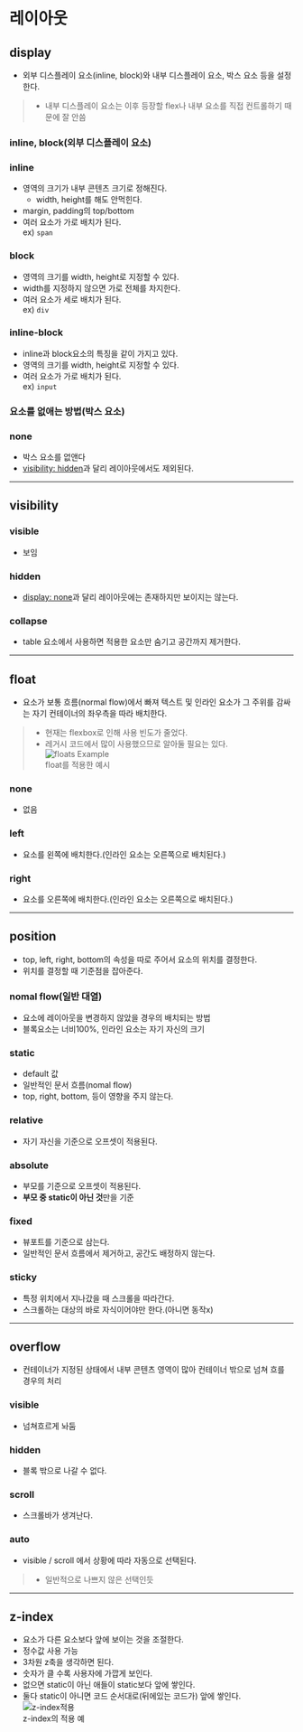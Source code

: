 # 레이아웃

## display
- 외부 디스플레이 요소(inline, block)와 내부 디스플레이 요소, 박스 요소 등을 설정한다.
> - 내부 디스플레이 요소는 이후 등장할 flex나 내부 요소를 직접 컨트롤하기 때문에 잘 안씀  

### inline, block(외부 디스플레이 요소)
### inline
- 영역의 크기가 내부 콘텐츠 크기로 정해진다.
  - width, height를 해도 안먹힌다.
- margin, padding의 top/bottom
- 여러 요소가 가로 배치가 된다.  
ex) `span`

### block
- 영역의 크기를 width, height로 지정할 수 있다.
- width를 지정하지 않으면 가로 전체를 차지한다.
- 여러 요소가 세로 배치가 된다.  
ex) `div`

### inline-block
- inline과 block요소의 특징을 같이 가지고 있다.
- 영역의 크기를 width, height로 지정할 수 있다.
- 여러 요소가 가로 배치가 된다.  
ex) `input`

### 요소를 없애는 방법(박스 요소)

### <a id="none">none</a>
- 박스 요소를 없앤다
- <a href="hidden">visibility: hidden</a>과 달리 레이아웃에서도 제외된다.

---

## visibility
### visible
- 보임
### <a id="hidden">hidden</a>
- <a href="none">display: none</a>과 달리 레이아웃에는 존재하지만 보이지는 않는다.  
### collapse
- table 요소에서 사용하면 적용한 요소만 숨기고 공간까지 제거한다.

---


## float
- 요소가 보통 흐름(normal flow)에서 빠져 텍스트 및 인라인 요소가 그 주위를 감싸는 자기 컨테이너의 좌우측을 따라 배치한다.
> - 현재는 flexbox로 인해 사용 빈도가 줄었다.  
> - 레거시 코드에서 많이 사용했으므로 알아둘 필요는 있다.  
![floats Example](https://media.prod.mdn.mozit.cloud/attachments/2012/07/09/3220/f1f6c7ad89656e9e1545bbab898239b9/floats.png)    
float를 적용한 예시   

### none
- 없음
### left
- 요소를 왼쪽에 배치한다.(인라인 요소는 오른쪽으로 배치된다.)
### right
- 요소를 오른쪽에 배치한다.(인라인 요소는 오른쪽으로 배치된다.)

---


## position
- top, left, right, bottom의 속성을 따로 주어서 요소의 위치를 결정한다.
- 위치를 결정할 때 기준점을 잡아준다.


### nomal flow(일반 대열)
- 요소에 레이아웃을 변경하지 않았을 경우의 배치되는 방법
- 블록요소는 너비100%, 인라인 요소는 자기 자신의 크기

### static
- default 값
- 일반적인 문서 흐름(nomal flow)
- top, right, bottom, 등이 영향을 주지 않는다.
### relative
- 자기 자신을 기준으로 오프셋이 적용된다.
### absolute
- 부모를 기준으로 오프셋이 적용된다. 
- **부모 중 static이 아닌 것**만을 기준
### fixed
- 뷰포트를 기준으로 삼는다. 
- 일반적인 문서 흐름에서 제거하고, 공간도 배정하지 않는다.
### sticky
- 특정 위치에서 지나갔을 때 스크롤을 따라간다.
- 스크롤하는 대상의 바로 자식이어야만 한다.(아니면 동작x)

---


## overflow
- 컨테이너가 지정된 상태에서 내부 콘텐츠 영역이 많아 컨테이너 밖으로 넘쳐 흐를 경우의 처리
### visible
- 넘쳐흐르게 놔둠
### hidden
- 블록 밖으로 나갈 수 없다.
### scroll
- 스크롤바가 생겨난다.
### auto
- visible / scroll 에서 상황에 따라 자동으로 선택된다.
> - 일반적으로 나쁘지 않은 선택인듯  

---


## z-index
- 요소가 다른 요소보다 앞에 보이는 것을 조절한다.
- 정수값 사용 가능
- 3차원 z축을 생각하면 된다.
- 숫자가 클 수록 사용자에 가깝게 보인다.
- 없으면 static이 아닌 애들이 static보다 앞에 쌓인다.
- 둘다 static이 아니면 코드 순서대로(뒤에있는 코드가) 앞에 쌓인다.
![z-index적용](https://media.prod.mdn.mozit.cloud/attachments/2012/07/09/789/3f63768682968cb88d0e5270731bdfbb/understanding_zindex_03.png)   
z-index의 적용 예

